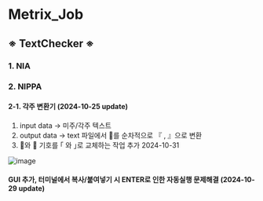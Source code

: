 # Metrix_Job
## ※ TextChecker ※
### 1. NIA

### 2. NIPPA
#### 2-1. 각주 변환기 (2024-10-25 update)
1. input data -> 미주/각주 텍스트
2. output data -> text 파일에서 를 순차적으로 『 , 』으로 변환
3. 와  기호를 ｢ 와 ｣로 교체하는 작업 추가 2024-10-31


![image](https://github.com/user-attachments/assets/924a8395-bae4-439e-991b-c842df4fa002)



#### GUI 추가, 터미널에서 복사/붙여넣기 시 ENTER로 인한 자동실행 문제해결 (2024-10-29 update) 
